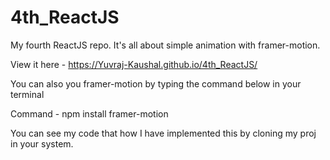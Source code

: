 # 4th_ReactJS

My fourth ReactJS repo. It's all about simple animation with framer-motion.

View it here - https://Yuvraj-Kaushal.github.io/4th_ReactJS/

You can also you framer-motion by typing the command below in your terminal

Command - npm install framer-motion

You can see my code that how I have implemented this by cloning my proj in your system.
